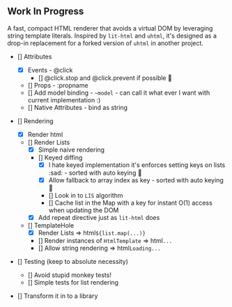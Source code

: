 ## Work In Progress

A fast, compact HTML renderer that avoids a virtual DOM by leveraging string template literals. Inspired by `lit-html` and `uhtml`, it's designed as a drop-in replacement for a forked version of `uhtml` in another project.

- [] Attributes
    - [x] Events - @click
        - [] @click.stop and @click.prevent if possible :thinking:
    - [] Props - :propname
    - [] Add model binding - `~model` - can call it what ever I want with current implementation :)
    - [] Native Attributes - bind as string

- [] Rendering
    - [x] Render html
    - [] Render Lists
        - [x] Simple naive rendering
        - [] Keyed diffing
            - [x] I hate keyed implementation it's enforces setting keys on lists :sad: - sorted with auto keying :tada:
            - [x] Allow fallback to array index as key - sorted with auto keying :tada:
            - [] Look in to `LIS` algorithm
            - [] Cache list in the Map with a key for instant O(1) access when updating the DOM
        - [x] Add repeat directive just as `lit-html` does
    - [] TemplateHole
        - [x] Render Lists => html`${list.map(...)}`
        - [] Render instances of `HtmlTemplate` => html`...`
        - [] Allow string rendering => html`Loading...`

- [] Testing (keep to absolute necessity)
    - [] Avoid stupid monkey tests!
    - [] Simple tests for list rendering

- [] Transform it in to a library
